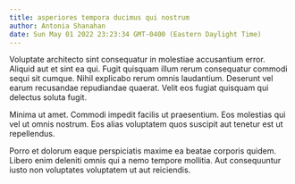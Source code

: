 ```yaml
---
title: asperiores tempora ducimus qui nostrum
author: Antonia Shanahan
date: Sun May 01 2022 23:23:34 GMT-0400 (Eastern Daylight Time)
---
```

Voluptate architecto sint consequatur in molestiae accusantium error. Aliquid aut et sint ea qui. Fugit quisquam illum rerum consequatur commodi sequi sit cumque. Nihil explicabo rerum omnis laudantium. Deserunt vel earum recusandae repudiandae quaerat. Velit eos fugiat quisquam qui delectus soluta fugit.

 Minima ut amet. Commodi impedit facilis ut praesentium. Eos molestias qui vel ut omnis nostrum. Eos alias voluptatem quos suscipit aut tenetur est ut repellendus.

 Porro et dolorum eaque perspiciatis maxime ea beatae corporis quidem. Libero enim deleniti omnis qui a nemo tempore mollitia. Aut consequuntur iusto non voluptates voluptatem ut aut reiciendis.